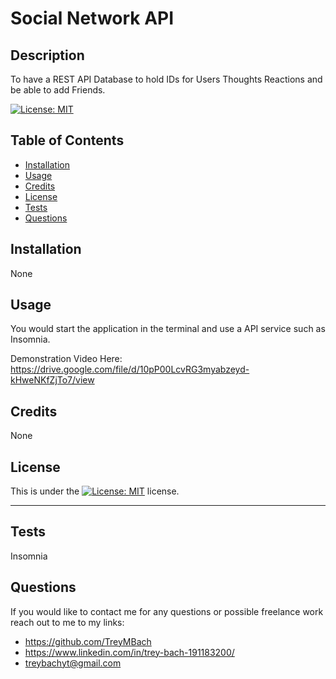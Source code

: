 
  
# Social Network API

## Description

To have a REST API Database to hold IDs for Users Thoughts Reactions and be able to add Friends.

[![License: MIT](https://img.shields.io/badge/License-MIT-yellow.svg)](https://opensource.org/licenses/MIT)


## Table of Contents 

- [Installation](#installation)
- [Usage](#usage)
- [Credits](#credits)
- [License](#license)
- [Tests](#tests)
- [Questions](#Questions)

## Installation

None

## Usage

You would start the application in the terminal and use a API service such as Insomnia.

Demonstration Video Here:
https://drive.google.com/file/d/10pP00LcvRG3myabzeyd-kHweNKfZjTo7/view

## Credits

None

## License

This is under the [![License: MIT](https://img.shields.io/badge/License-MIT-yellow.svg)](https://opensource.org/licenses/MIT) license.

---

## Tests

Insomnia


## Questions

If you would like to contact me for any questions or possible freelance work reach out to me to my links:
- https://github.com/TreyMBach
- https://www.linkedin.com/in/trey-bach-191183200/
- treybachyt@gmail.com
